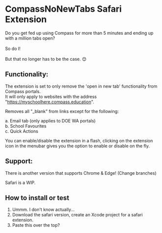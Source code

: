 # CompassNoNewTabs Safari Extension
Do you get fed up using Compass for more than 5 minutes and ending up with a million tabs open?</br></br>
So do I!</br></br>
But that no longer has to be the case. 😊</br>

## Functionality:
The extension is set to only remove the 'open in new tab' functionality from Compass portals.<br>It will only apply to websites with the address "https://myschoolhere.compass.education".

Removes all "_blank" from links except for the following:

a. Email tab (only applies to DOE WA portals)</br>
b. School Favourites</br>
c. Quick Actions</br>

You can enable/disable the extension in a flash, clicking on the extension icon in the menubar gives you the option to enable or disable on the fly.

## Support:
There is another version that supports Chrome & Edge! (Change branches)

Safari is a WIP.

## How to install or test

1. Ummm. I don't know actually...
2. Download the safari version, create an Xcode project for a safari extension.
3. Paste this over the top?
